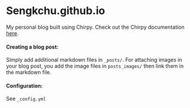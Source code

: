 # Sengkchu.github.io

My personal blog built using Chirpy. Check out the Chirpy documentation [here](https://github.com/cotes2020/jekyll-theme-chirpy/wiki).


#### Creating a blog post:

Simply add additional markdown files in `_posts/`. For attaching images in your blog post, you add the image files in `posts_images/` then link them in the markdown file.

#### Configuration:

See `_config.yml`
